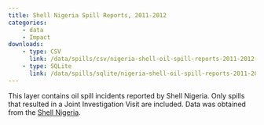 ```yaml
---
title: Shell Nigeria Spill Reports, 2011-2012
categories: 
    - data
    - Impact
downloads:
    - type: CSV
      link: /data/spills/csv/nigeria-shell-oil-spill-reports-2011-2012-pt.csv
    - type: SQLite
      link: /data/spills/sqlite/nigeria-shell-oil-spill-reports-2011-2012-pt.sqlite
---
```

<p>This layer contains oil spill incidents reported by Shell Nigeria. Only spills that resulted in a Joint Investigation Visit are included. Data was obtained from the <a href="http://shell.com.ng/">Shell Nigeria</a>.</p>
